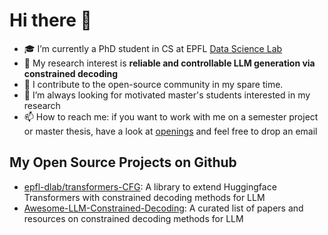 # Hi there 👋 

- 🎓 I’m currently a PhD student in CS at EPFL [Data Science Lab](https://dlab.epfl.ch/)
- 🌱 My research interest is **reliable and controllable LLM generation via constrained decoding**
- 🤗 I contribute to the open-source community in my spare time.
- 🔬 I’m always looking for motivated master's students interested in my research
- 📫 How to reach me: if you want to work with me on a semester project or master thesis, have a look at [openings](https://dlab.epfl.ch/openings/) and feel free to drop an email


## My Open Source Projects on Github

- [epfl-dlab/transformers-CFG](https://github.com/epfl-dlab/transformers-CFG): A library to extend Huggingface Transformers with constrained decoding methods for LLM
- [Awesome-LLM-Constrained-Decoding](https://github.com/Saibo-creator/Awesome-LLM-Constrained-Decoding): A curated list of papers and resources on constrained decoding methods for LLM
